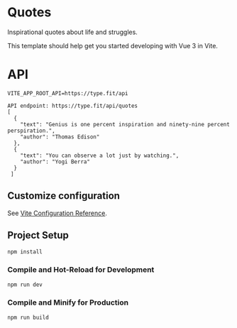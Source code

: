 # Quotes
Inspirational quotes about life and struggles.

This template should help get you started developing with Vue 3 in Vite.

# API
```
VITE_APP_ROOT_API=https://type.fit/api

API endpoint: https://type.fit/api/quotes 
[
  {
    "text": "Genius is one percent inspiration and ninety-nine percent perspiration.",
    "author": "Thomas Edison"
  },
  {
    "text": "You can observe a lot just by watching.",
    "author": "Yogi Berra"
  }
 ]
```
## Customize configuration

See [Vite Configuration Reference](https://vitejs.dev/config/).

## Project Setup

```sh
npm install
```

### Compile and Hot-Reload for Development

```sh
npm run dev
```

### Compile and Minify for Production

```sh
npm run build
```
